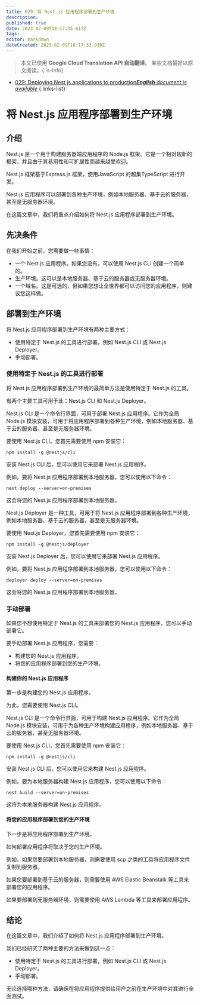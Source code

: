 ```yaml
---
title: 029：将 Nest.js 应用程序部署到生产环境
description: 
published: true
date: 2023-02-09T18:17:35.617Z
tags: 
editor: markdown
dateCreated: 2023-02-09T18:17:33.930Z
---
```


> 本文已使用 **Google Cloud Translation API 自动翻译**。
某些文档最好以原文阅读。{.is-info}



- [029: Deploying Nest.js applications to production***English** document is available*](/en/Knowledge-base/Nest-js/Learning/029-deploying-nest-js-applications-to-production)
{.links-list}


# 将 Nest.js 应用程序部署到生产环境

## 介绍

Nest.js 是一个用于构建服务器端应用程序的 Node.js 框架。它是一个相对较新的框架，并且由于其易用性和可扩展性而越来越受欢迎。

Nest.js 框架基于Express.js 框架，使用JavaScript 的超集TypeScript 进行开发。

Nest.js 应用程序可以部署到各种生产环境，例如本地服务器、基于云的服务器，甚至是无服务器环境。

在这篇文章中，我们将重点介绍如何将 Nest.js 应用程序部署到生产环境。

## 先决条件

在我们开始之前，您需要做一些事情：

- 一个 Nest.js 应用程序。如果您没有，可以使用 Nest.js CLI 创建一个简单的。
- 生产环境。这可以是本地服务器、基于云的服务器或无服务器环境。
- 一个域名。这是可选的，但如果您想让全世界都可以访问您的应用程序，则建议您这样做。

## 部署到生产环境

将 Nest.js 应用程序部署到生产环境有两种主要方式：

- 使用特定于 Nest.js 的工具进行部署，例如 Nest.js CLI 或 Nest.js Deployer。
- 手动部署。

### 使用特定于 Nest.js 的工具进行部署

将 Nest.js 应用程序部署到生产环境的最简单方法是使用特定于 Nest.js 的工具。

有两个主要工具可用于此：Nest.js CLI 和 Nest.js Deployer。

Nest.js CLI 是一个命令行界面，可用于部署 Nest.js 应用程序。它作为全局 Node.js 模块安装，可用于将应用程序部署到各种生产环境，例如本地服务器、基于云的服务器，甚至是无服务器环境。

要使用 Nest.js CLI，您首先需要使用 npm 安装它：

```
npm install -g @nestjs/cli
```

安装 Nest.js CLI 后，您可以使用它来部署 Nest.js 应用程序。

例如，要将 Nest.js 应用程序部署到本地服务器，您可以使用以下命令：

```
nest deploy --server=on-premises
```

这会将您的 Nest.js 应用程序部署到本地服务器。

Nest.js Deployer 是一种工具，可用于将 Nest.js 应用程序部署到各种生产环境，例如本地服务器、基于云的服务器，甚至是无服务器环境。

要使用 Nest.js Deployer，您首先需要使用 npm 安装它：

```
npm install -g @nestjs/deployer
```

安装 Nest.js Deployer 后，您可以使用它来部署 Nest.js 应用程序。

例如，要将 Nest.js 应用程序部署到本地服务器，您可以使用以下命令：

```
deployer deploy --server=on-premises
```

这会将您的 Nest.js 应用程序部署到本地服务器。

### 手动部署

如果您不想使用特定于 Nest.js 的工具来部署您的 Nest.js 应用程序，您可以手动部署它。

要手动部署 Nest.js 应用程序，您需要：

- 构建您的 Nest.js 应用程序。
- 将您的应用程序部署到您的生产环境。

#### 构建你的 Nest.js 应用程序

第一步是构建您的 Nest.js 应用程序。

为此，您需要使用 Nest.js CLI。

Nest.js CLI 是一个命令行界面，可用于构建 Nest.js 应用程序。它作为全局 Node.js 模块安装，可用于为各种生产环境构建应用程序，例如本地服务器、基于云的服务器，甚至无服务器环境。

要使用 Nest.js CLI，您首先需要使用 npm 安装它：

```
npm install -g @nestjs/cli
```

安装 Nest.js CLI 后，您可以使用它来构建 Nest.js 应用程序。

例如，要为本地服务器构建 Nest.js 应用程序，您可以使用以下命令：

```
nest build --server=on-premises
```

这将为本地服务器构建 Nest.js 应用程序。

#### 将您的应用程序部署到您的生产环境

下一步是将应用程序部署到生产环境。

如何部署应用程序将取决于您的生产环境。

例如，如果您要部署到本地服务器，则需要使用 scp 之类的工具将应用程序文件复制到服务器。

如果您要部署到基于云的服务器，则需要使用 AWS Elastic Beanstalk 等工具来部署您的应用程序。

如果要部署到无服务器环境，则需要使用 AWS Lambda 等工具来部署应用程序。

## 结论

在这篇文章中，我们介绍了如何将 Nest.js 应用程序部署到生产环境。

我们已经研究了两种主要的方法来做到这一点：

- 使用特定于 Nest.js 的工具进行部署，例如 Nest.js CLI 或 Nest.js Deployer。
- 手动部署。

无论选择哪种方法，请确保在将应用程序提供给用户之前在生产环境中对其进行全面测试。